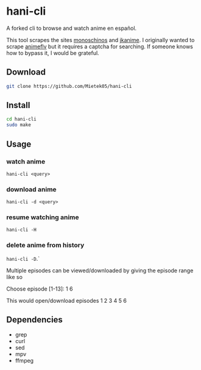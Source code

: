 # hani-cli

A forked cli to browse and watch anime en español.

This tool scrapes the sites [monoschinos](https://monoschinos2.com) and [jkanime](https://jkanime.net).
I originally wanted to scrape [animeflv](https://www3.animeflv.com) but it requires a captcha for searching. If someone knows how to bypass it, I would be grateful.

## Download

```bash
git clone https://github.com/Mietek05/hani-cli
```

## Install

```bash
cd hani-cli
sudo make
```

## Usage

  ### watch anime
  ``hani-cli <query>``

  ### download anime
  ``hani-cli -d <query>``

  ### resume watching anime
  ``hani-cli -H``

  ### delete anime from history
  ``hani-cli -D``.`

Multiple episodes can be viewed/downloaded by giving the episode range like so

  Choose episode [1-13]: 1 6

This would open/download episodes 1 2 3 4 5 6

## Dependencies

* grep
* curl
* sed
* mpv
* ffmpeg
